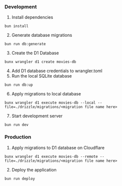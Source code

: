 ### Development

1. Install dependencies

```
bun install
```

2. Generate database migrations

```
bun run db:generate
```

3. Create the D1 Database

```
bunx wrangler d1 create movies-db
```

4. Add D1 database credentials to wrangler.toml
5. Run the local SQLite database

```
bun run db:up
```

6. Apply migrations to local database

```
bunx wrangler d1 execute movies-db --local --file=./drizzle/migrations/<migration file name here>
```

7. Start development server

```
bun run dev
```

### Production

1. Apply migrations to D1 database on Cloudflare

```
bunx wrangler d1 execute movies-db --remote --file=./drizzle/migrations/<migration file name here>
```

2. Deploy the application

```
bun run deploy
```